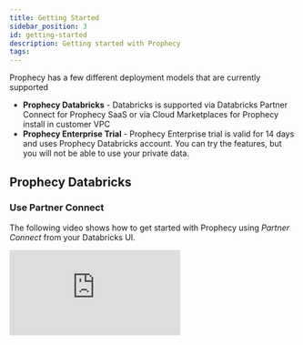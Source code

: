 ```yaml
---
title: Getting Started
sidebar_position: 3
id: getting-started
description: Getting started with Prophecy
tags:
---
```


Prophecy has a few different deployment models that are currently supported

- **Prophecy Databricks** - Databricks is supported via Databricks Partner Connect for Prophecy SaaS or via Cloud
  Marketplaces for Prophecy install in customer VPC
- **Prophecy Enterprise Trial** - Prophecy Enterprise trial is valid for 14 days and uses Prophecy Databricks
  account. You can try the features, but you will not be able to use your private data.

## Prophecy Databricks

### Use Partner Connect

The following video shows how to get started with Prophecy using _Partner Connect_ from your Databricks UI.

<div class="video-container">
<iframe src="https://www.youtube.com/embed/mh-6lpYJcqs" title="YouTube video player" frameborder="0" allow="accelerometer; autoplay; clipboard-write; encrypted-media; gyroscope; picture-in-picture" allowfullscreen></iframe>
</div>
